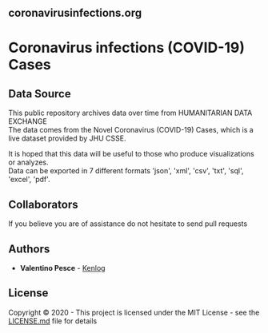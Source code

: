 ## coronavirusinfections.org
# Coronavirus infections (COVID-19) Cases

## Data Source
This public repository archives data over time from HUMANITARIAN DATA EXCHANGE   
The data comes from the Novel Coronavirus (COVID-19) Cases, which is a live dataset provided by JHU CSSE.

It is hoped that this data will be useful to those who produce visualizations or analyzes.   
Data can be exported in 7 different formats 'json', 'xml', 'csv', 'txt', 'sql', 'excel', 'pdf'.

## Collaborators
If you believe you are of assistance do not hesitate to send pull requests

## Authors

* **Valentino Pesce** - [Kenlog](https://github.com/kenlog)

## License

Copyright © 2020 - This project is licensed under the MIT License - see the [LICENSE.md](LICENSE) file for details 
